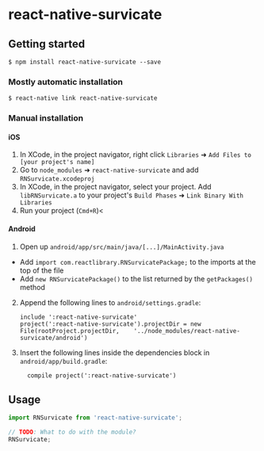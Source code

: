 
# react-native-survicate

## Getting started

`$ npm install react-native-survicate --save`

### Mostly automatic installation

`$ react-native link react-native-survicate`

### Manual installation


#### iOS

1. In XCode, in the project navigator, right click `Libraries` ➜ `Add Files to [your project's name]`
2. Go to `node_modules` ➜ `react-native-survicate` and add `RNSurvicate.xcodeproj`
3. In XCode, in the project navigator, select your project. Add `libRNSurvicate.a` to your project's `Build Phases` ➜ `Link Binary With Libraries`
4. Run your project (`Cmd+R`)<

#### Android

1. Open up `android/app/src/main/java/[...]/MainActivity.java`
  - Add `import com.reactlibrary.RNSurvicatePackage;` to the imports at the top of the file
  - Add `new RNSurvicatePackage()` to the list returned by the `getPackages()` method
2. Append the following lines to `android/settings.gradle`:
  	```
  	include ':react-native-survicate'
  	project(':react-native-survicate').projectDir = new File(rootProject.projectDir, 	'../node_modules/react-native-survicate/android')
  	```
3. Insert the following lines inside the dependencies block in `android/app/build.gradle`:
  	```
      compile project(':react-native-survicate')
  	```

## Usage
```javascript
import RNSurvicate from 'react-native-survicate';

// TODO: What to do with the module?
RNSurvicate;
```
  

